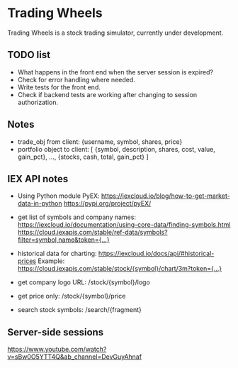 # Trading Wheels

Trading Wheels is a stock trading simulator, currently under development.

## TODO list

- What happens in the front end when the server session is expired?
- Check for error handling where needed.
- Write tests for the front end.
- Check if backend tests are working after changing to session authorization.

## Notes

- trade_obj from client:
  {username, symbol, shares, price}
- portfolio object to client:
  [
  {symbol, description, shares, cost, value, gain_pct},
  ...,
  {stocks, cash, total, gain_pct}
  ]

## IEX API notes

- Using Python module PyEX: https://iexcloud.io/blog/how-to-get-market-data-in-python
  https://pypi.org/project/pyEX/

- get list of symbols and company names:
  https://iexcloud.io/documentation/using-core-data/finding-symbols.html
  https://cloud.iexapis.com/stable/ref-data/symbols?filter=symbol,name&token={...}
- historical data for charting:
  https://iexcloud.io/docs/api/#historical-prices
  Example: https://cloud.iexapis.com/stable/stock/{symbol}/chart/3m?token={...}
- get company logo URL:
  /stock/{symbol}/logo
- get price only: /stock/{symbol}/price
- search stock symbols: /search/{fragment}

## Server-side sessions

https://www.youtube.com/watch?v=sBw0O5YTT4Q&ab_channel=DevGuyAhnaf
